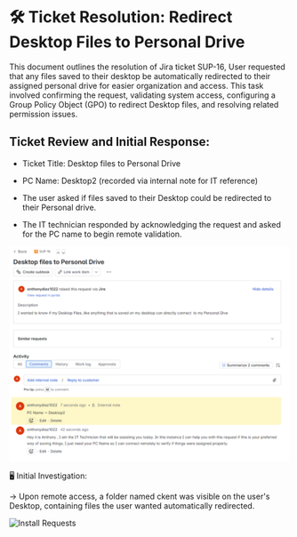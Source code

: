 # 🛠️ Ticket Resolution: Redirect Desktop Files to Personal Drive 

This document outlines the resolution of Jira ticket SUP-16, User requested that any files saved to their desktop be automatically redirected to their assigned personal drive for easier organization and access. This task involved confirming the request, validating system access, configuring a Group Policy Object (GPO) to redirect Desktop files, and resolving related permission issues.

## Ticket Review and Initial Response:

- Ticket Title: Desktop files to Personal Drive

- PC Name: Desktop2 (recorded via internal note for IT reference)

- The user asked if files saved to their Desktop could be redirected to their Personal drive.

- The IT technician responded by acknowledging the request and asked for the PC name to begin remote validation.

![Install Requests](./project2_1/request1.png)



🖥️ Initial Investigation:

-> Upon remote access, a folder named ckent was visible on the user's Desktop, containing files the user wanted automatically redirected.

![Install Requests](./project2_1/sec_2.1.png)
